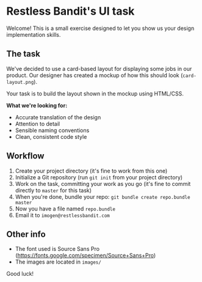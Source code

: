 Restless Bandit's UI task
=========================

Welcome! This is a small exercise designed to let you show us your design implementation skills.

## The task

We've decided to use a card-based layout for displaying some jobs in our product. Our designer has created a mockup of how this should look (`card-layout.png`).

Your task is to build the layout shown in the mockup using HTML/CSS.

**What we're looking for:**

* Accurate translation of the design
* Attention to detail
* Sensible naming conventions
* Clean, consistent code style

## Workflow

1. Create your project directory (it's fine to work from this one)
2. Initialize a Git repository (run `git init` from your project directory)
3. Work on the task, committing your work as you go (it's fine to commit directly to `master` for this task)
4. When you're done, bundle your repo: `git bundle create repo.bundle master`
5. Now you have a file named `repo.bundle`
6. Email it to `imogen@restlessbandit.com`

## Other info

* The font used is Source Sans Pro (https://fonts.google.com/specimen/Source+Sans+Pro)
* The images are located in `images/`

Good luck!